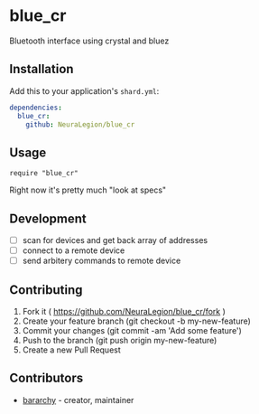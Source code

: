 # blue_cr

Bluetooth interface using crystal and bluez

## Installation

Add this to your application's `shard.yml`:

```yaml
dependencies:
  blue_cr:
    github: NeuraLegion/blue_cr
```

## Usage

```crystal
require "blue_cr"
```

Right now it's pretty much "look at specs"

## Development

- [ ] scan for devices and get back array of addresses  
- [ ] connect to a remote device  
- [ ] send arbitery commands to remote device  

## Contributing

1. Fork it ( https://github.com/NeuraLegion/blue_cr/fork )
2. Create your feature branch (git checkout -b my-new-feature)
3. Commit your changes (git commit -am 'Add some feature')
4. Push to the branch (git push origin my-new-feature)
5. Create a new Pull Request

## Contributors

- [bararchy](https://github.com/bararchy) - creator, maintainer
